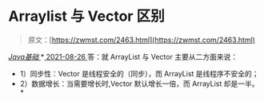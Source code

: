 <!--yml
category: 未分类
date: 0001-01-01 00:00:00
--->

# Arraylist 与 Vector 区别

> 原文：[https://zwmst.com/2463.html](https://zwmst.com/2463.html)

   [ *Java基础* ](https://zwmst.com/java%e5%9f%ba%e7%a1%80)*[ <time datetime="2021-08-26T10:48:07+08:00"> 2021-08-26 </time> ](https://zwmst.com/2463.html)  答：就 ArrayList 与 Vector 主要从二方面来说：

*   1）同步性：Vector 是线程安全的（同步），而 ArrayList 是线程序不安全的；
*   2）数据增长：当需要增长时,Vector 默认增长一倍，而 ArrayList 却是一半。*